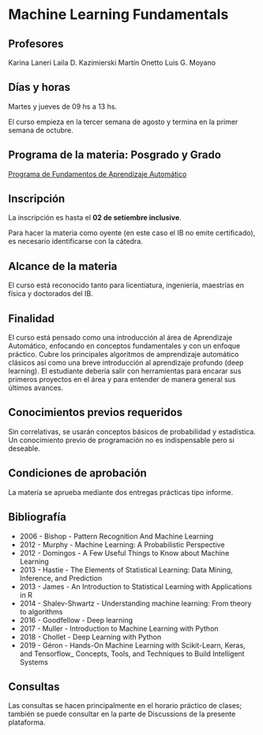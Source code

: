 # Machine Learning Fundamentals 

## Profesores
Karina Laneri
Laila D. Kazimierski
Martín Onetto
Luis G. Moyano

## Días y horas
Martes y jueves de 09 hs a 13 hs.

El curso empieza en la tercer semana de agosto y termina en la primer semana de octubre.

## Programa de la materia: Posgrado y Grado
[Programa de Fundamentos de Aprendizaje Automático](https://github.com/ML-Fundamentals/MLFundamentals/blob/main/bureau/Ficha%20Materias%20optativas%20-%20Cursos%20de%20posgrado%20-%20LGM.pdf)

## Inscripción

La inscripción es hasta el **02 de setiembre inclusive**.

Para hacer la materia como oyente (en este caso el IB no emite certificado), es necesario identificarse con la cátedra.

## Alcance de la materia

El curso está reconocido tanto para licentiatura, ingeniería, maestrías en física y doctorados del IB.

## Finalidad

El curso está pensado como una introducción al área de Aprendizaje Automático, enfocando en conceptos fundamentales y con un enfoque práctico. Cubre los principales algoritmos de amprendizaje automático clásicos así como una breve introducción al aprendizaje profundo (deep learning). El estudiante debería salir con herramientas para encarar sus primeros proyectos en el área y para entender de manera general sus últimos avances.

## Conocimientos previos requeridos

Sin correlativas, se usarán conceptos básicos de probabilidad y estadística. Un conocimiento previo de programación no es indispensable pero si deseable.

## Condiciones de aprobación

La materia se aprueba mediante dos entregas prácticas tipo informe.

## Bibliografía

- 2006 - Bishop - Pattern Recognition And Machine Learning
- 2012 - Murphy - Machine Learning: A Probabilistic Perspective
- 2012 - Domingos - A Few Useful Things to Know about Machine Learning
- 2013 - Hastie - The Elements of Statistical Learning: Data Mining, Inference, and Prediction
- 2013 - James - An Introduction to Statistical Learning with Applications in R
- 2014 - Shalev-Shwartz - Understanding machine learning: From theory to algorithms
- 2016 - Goodfellow - Deep learning
- 2017 - Muller - Introduction to Machine Learning with Python
- 2018 - Chollet - Deep Learning with Python
- 2019 - Géron - Hands-On Machine Learning with Scikit-Learn, Keras, and Tensorflow_ Concepts, Tools, and Techniques to Build Intelligent Systems

## Consultas
Las consultas se hacen principalmente en el horario práctico de clases; también se puede consultar en la parte de Discussions de la presente plataforma.
